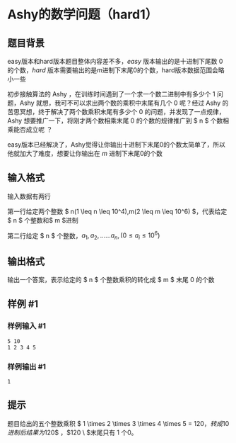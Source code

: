 # Ashy的数学问题（hard1）

## 题目背景

easy版本和hard版本题目整体内容差不多，$easy$ 版本输出的是十进制下尾数 0 的个数，$hard$ 版本需要输出的是$m$进制下末尾0的个数，hard版本数据范围会略小一些

初步接触算法的 Ashy ，在训练时间遇到了一个求一个数二进制中有多少个 1 问题，Ashy 就想，我可不可以求出两个数的乘积中末尾有几个 0 呢？经过 Ashy 的苦思冥想，终于解决了两个数乘积末尾有多少个 0 的问题，并发现了一点规律，Ashy 想要推广一下，将刚才两个数相乘末尾 0 的个数的规律推广到 $ n $ 个数相乘能否成立呢 ？

easy版本已经解决了，Ashy觉得让你输出十进制下末尾0的个数太简单了，所以他就加大了难度，想要让你输出在 $m$ 进制下末尾0的个数

## 输入格式

输入数据有两行

第一行给定两个整数 $ n(1 \leq n \leq 10^4),m(2 \leq m \leq 10^6) $，代表给定 $ n $ 个整数和$ m $进制

第二行给定 $ n $ 个整数，$a_1,a_2,......a_n , (0 \leq a_i\leq 10^6)$

## 输出格式

输出一个答案，表示给定的 $ n $ 个整数乘积的转化成 $ m $ 末尾 0 的个数

## 样例 #1

### 样例输入 #1

```
5 10
1 2 3 4 5
```

### 样例输出 #1

```
1
```

## 提示

题目给出的五个整数乘积 $ 1 \times 2 \times 3 \times 4 \times 5 = 120$，转成10进制后结果为$120$  ，$120 \ $末尾只有 1 个0。